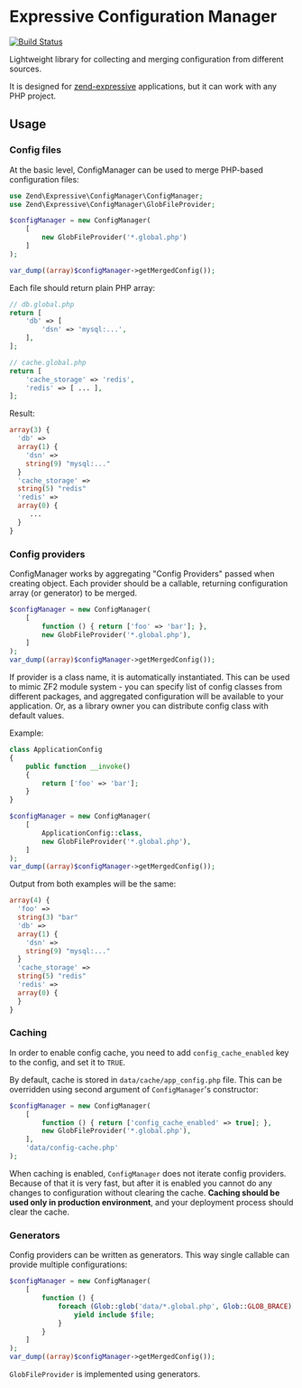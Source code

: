 Expressive Configuration Manager
================================

[![Build Status](https://travis-ci.org/mtymek/expressive-config-manager.svg?branch=master)](https://travis-ci.org/mtymek/expressive-config-manager)

Lightweight library for collecting and merging configuration from different sources. 

It is designed for [zend-expressive](https://github.com/zendframework/zend-expressive) 
applications, but it can work with any PHP project.
 
Usage
-----

### Config files

At the basic level, ConfigManager can be used to merge PHP-based configuration files: 

```php
use Zend\Expressive\ConfigManager\ConfigManager;
use Zend\Expressive\ConfigManager\GlobFileProvider;

$configManager = new ConfigManager(
    [
        new GlobFileProvider('*.global.php')
    ]
);

var_dump((array)$configManager->getMergedConfig());
```

Each file should return plain PHP array:

```php
// db.global.php
return [
    'db' => [
        'dsn' => 'mysql:...',
    ],    
];

// cache.global.php
return [
    'cache_storage' => 'redis',
    'redis' => [ ... ],
];
```

Result:

```php
array(3) {
  'db' =>
  array(1) {
    'dsn' =>
    string(9) "mysql:..."
  }
  'cache_storage' =>
  string(5) "redis"
  'redis' =>
  array(0) {
     ...
  }
}
```

### Config providers

ConfigManager works by aggregating "Config Providers" passed when creating object. 
Each provider should be a callable, returning configuration array  (or generator) 
to be merged.

```php
$configManager = new ConfigManager(
    [
        function () { return ['foo' => 'bar']; },
        new GlobFileProvider('*.global.php'),
    ]
);
var_dump((array)$configManager->getMergedConfig());
```

If provider is a class name, it is automatically instantiated. This can be used to mimic
ZF2 module system - you can specify list of config classes from different packages,
and aggregated configuration will be available to your application. Or, as a library
owner you can distribute config class with default values.

Example:


```php
class ApplicationConfig
{
    public function __invoke()
    {
        return ['foo' => 'bar'];
    }
}

$configManager = new ConfigManager(
    [
        ApplicationConfig::class,
        new GlobFileProvider('*.global.php'),
    ]
);
var_dump((array)$configManager->getMergedConfig());
```

Output from both examples will be the same:

```php
array(4) {
  'foo' =>
  string(3) "bar"
  'db' =>
  array(1) {
    'dsn' =>
    string(9) "mysql:..."
  }
  'cache_storage' =>
  string(5) "redis"
  'redis' =>
  array(0) {
  }
}
```

### Caching

In order to enable config cache, you need to add `config_cache_enabled` key to the config,
and set it to `TRUE`.

By default, cache is stored in `data/cache/app_config.php` file. This can be overridden
using second argument of `ConfigManager`'s constructor:

```php
$configManager = new ConfigManager(
    [
        function () { return ['config_cache_enabled' => true]; },
        new GlobFileProvider('*.global.php'),
    ],
    'data/config-cache.php'
);
```

When caching is enabled, `ConfigManager` does not iterate config providers. Because of that
it is very fast, but after it is enabled you cannot do any changes to configuration without
clearing the cache. **Caching should be used only in production environment**, and your 
deployment process should clear the cache.

### Generators

Config providers can be written as generators. This way single callable can provide 
multiple configurations:

```php
$configManager = new ConfigManager(
    [
        function () { 
            foreach (Glob::glob('data/*.global.php', Glob::GLOB_BRACE) as $file) {
                yield include $file;
            } 
        }        
    ]
);
var_dump((array)$configManager->getMergedConfig());
```

`GlobFileProvider` is implemented using generators.
